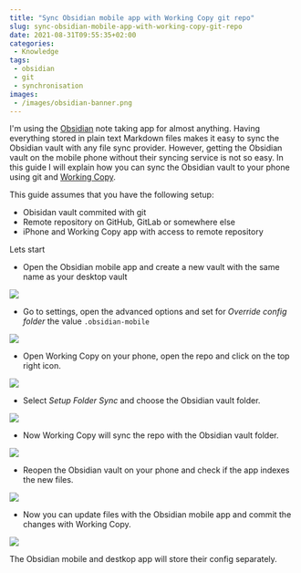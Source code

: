 ```yaml
---
title: "Sync Obsidian mobile app with Working Copy git repo"
slug: sync-obsidian-mobile-app-with-working-copy-git-repo
date: 2021-08-31T09:55:35+02:00
categories:
 - Knowledge
tags:
 - obsidian
 - git
 - synchronisation
images:
 - /images/obsidian-banner.png
---
```


I'm using the [Obsidian](https://obsidian.md/) note taking app for almost anything. Having everything stored in plain text Markdown files makes it easy to sync the Obsidian vault with any file sync provider. However, getting the Obsidian vault on the mobile phone without their syncing service is not so easy. In this guide I will explain how you can sync the Obsidian vault to your phone using git and [Working Copy](https://workingcopyapp.com/).

<!--more-->

This guide assumes that you have the following setup:

* Obisidan vault commited with git
* Remote repository on GitHub, GitLab or somewhere else
* iPhone and Working Copy app with access to remote repository

Lets start 

* Open the Obsidian mobile app and create a new vault with the same name as your desktop vault

![](/images/sync-obsidian-with-git-1.png)

* Go to settings, open the advanced options and set for *Override config folder* the value `.obsidian-mobile`

![](/images/sync-obsidian-with-git-2.png)

* Open Working Copy on your phone, open the repo and click on the top right icon.

![](/images/sync-obsidian-with-git-3.png)

* Select *Setup Folder Sync* and choose the Obsidian vault folder.

![](/images/sync-obsidian-with-git-4.png)

* Now Working Copy will sync the repo with the Obsidian vault folder.

![](/images/sync-obsidian-with-git-5.png)

* Reopen the Obsidian vault on your phone and check if the app indexes the new files.

![](/images/sync-obsidian-with-git-6.png)

* Now you can update files with the Obsidian mobile app and commit the changes with Working Copy.

![](/images/sync-obsidian-with-git-7.png)

The Obsidian mobile and destkop app will store their config separately.